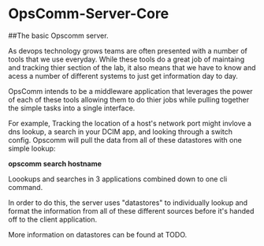 # OpsComm-Server-Core
##The basic Opscomm server. 

As devops technology grows teams are often presented with a number of tools that we use everyday. While these tools do a great job of maintaing and tracking thier section of the lab, it also means that we have to know and acess a number of different systems to just get information day to day.

OpsComm intends to be a middleware application that leverages the power of each of these tools allowing them to do thier jobs while pulling together the simple tasks into a single interface. 

For example, Tracking the location of a host's network port might invlove a dns lookup, a search in your DCIM app, and looking through a switch config. Opscomm will pull the data from all of these datastores with one simple lookup:

**opscomm search hostname**

Loookups and searches in 3 applications combined down to one cli command.

In order to do this, the server uses "datastores" to individually lookup and format the information from all of these different sources before it's handed off to the client application. 

More information on datastores can be found at TODO. 

